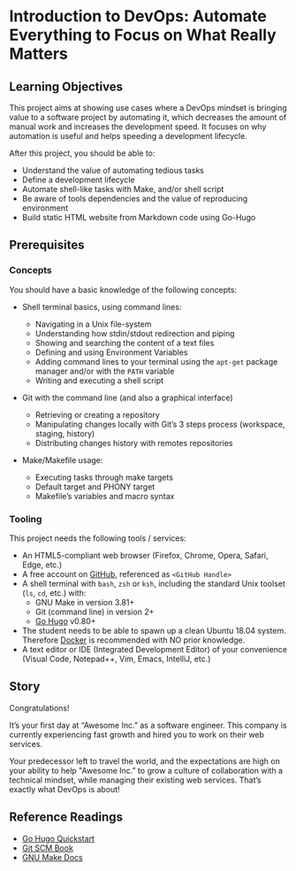 <h1>Introduction to DevOps: Automate Everything to Focus on What Really Matters</h1>
<h2>Learning Objectives</h2>
<p>This project aims at showing use cases where a DevOps mindset is bringing value to a software project by automating it, which decreases the amount of manual work and increases the development speed. It focuses on why automation is useful and helps speeding a development lifecycle.</p>
<p>After this project, you should be able to:</p>
<ul>
<li>Understand the value of automating tedious tasks</li>
<li>Define a development lifecycle</li>
<li>Automate shell-like tasks with Make, and/or shell script</li>
<li>Be aware of tools dependencies and the value of reproducing environment</li>
<li>Build static HTML website from Markdown code using Go-Hugo</li>
</ul>
<h2>Prerequisites</h2>
<h3>Concepts</h3>
<p>You should have a basic knowledge of the following concepts:</p>
<ul>
<li>
<p>Shell terminal basics, using command lines:</p>
<ul>
<li>Navigating in a Unix file-system</li>
<li>Understanding how stdin/stdout redirection and piping</li>
<li>Showing and searching the content of a text files</li>
<li>Defining and using Environment Variables</li>
<li>Adding command lines to your terminal using the&nbsp;<code>apt-get</code>&nbsp;package manager and/or with the&nbsp;<code>PATH</code>&nbsp;variable</li>
<li>Writing and executing a shell script</li>
</ul>
</li>
<li>
<p>Git with the command line (and also a graphical interface)</p>
<ul>
<li>Retrieving or creating a repository</li>
<li>Manipulating changes locally with Git&rsquo;s 3 steps process (workspace, staging, history)</li>
<li>Distributing changes history with remotes repositories</li>
</ul>
</li>
<li>
<p>Make/Makefile usage:</p>
<ul>
<li>Executing tasks through make targets</li>
<li>Default target and PHONY target</li>
<li>Makefile&rsquo;s variables and macro syntax</li>
</ul>
</li>
</ul>
<h3>Tooling</h3>
<p>This project needs the following tools / services:</p>
<ul>
<li>An HTML5-compliant web browser (Firefox, Chrome, Opera, Safari, Edge, etc.)</li>
<li>A free account on&nbsp;<a title="GitHub" href="https://intranet.hbtn.io/rltoken/u6680ax-ghu8v-AsFSDbSA" target="_blank" rel="noopener">GitHub</a>, referenced as&nbsp;<code>&lt;GitHub Handle&gt;</code></li>
<li>A shell terminal with&nbsp;<code>bash</code>,&nbsp;<code>zsh</code>&nbsp;or&nbsp;<code>ksh</code>, including the standard Unix toolset (<code>ls</code>,&nbsp;<code>cd</code>, etc.) with:
<ul>
<li>GNU Make in version 3.81+</li>
<li>Git (command line) in version 2+</li>
<li><a title="Go Hugo" href="https://intranet.hbtn.io/rltoken/IBEctMMx9WYT-U-G5oIv-g" target="_blank" rel="noopener">Go Hugo</a>&nbsp;v0.80+</li>
</ul>
</li>
<li>The student needs to be able to spawn up a clean Ubuntu 18.04 system. Therefore&nbsp;<a title="Docker" href="https://intranet.hbtn.io/rltoken/4-LomWsN4dV31c-IwVMwgw" target="_blank" rel="noopener">Docker</a>&nbsp;is recommended with NO prior knowledge.</li>
<li>A text editor or IDE (Integrated Development Editor) of your convenience (Visual Code, Notepad++, Vim, Emacs, IntelliJ, etc.)</li>
</ul>
<h2>Story</h2>
<p>Congratulations!</p>
<p>It&rsquo;s your first day at &ldquo;Awesome Inc.&rdquo; as a software engineer. This company is currently experiencing fast growth and hired you to work on their web services.</p>
<p>Your predecessor left to travel the world, and the expectations are high on your ability to help "Awesome Inc.&rdquo; to grow a culture of collaboration with a technical mindset, while managing their existing web services. That&rsquo;s exactly what DevOps is about!</p>
<h2>Reference Readings</h2>
<ul>
<li><a title="Go Hugo Quickstart" href="https://intranet.hbtn.io/rltoken/jQyxwX-NaGuIDMpbklREZQ" target="_blank" rel="noopener">Go Hugo Quickstart</a></li>
<li><a title="Git SCM Book" href="https://intranet.hbtn.io/rltoken/KVwKi4WrASyHYE3BGnsbzg" target="_blank" rel="noopener">Git SCM Book</a></li>
<li><a title="GNU Make Docs" href="https://intranet.hbtn.io/rltoken/YUo3ljJIf8QXZHL1gXPuEQ" target="_blank" rel="noopener">GNU Make Docs</a></li>
</ul>